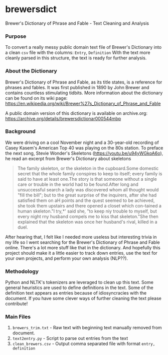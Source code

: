 # brewersdict
Brewer's Dictionary of Phrase and Fable - Text Cleaning and Analysis

### Purpose
To convert a really messy public domain text file of Brewer's Dictionary into a clean `csv` file with the columns: `Entry`, `Definition` With the text more cleanly parsed in this structure, the text is ready for further analysis.

### About the Dictionary
Brewer's Dictionary of Phrase and Fable, as its title states, is a reference for phrases and fables. It was first published in 1890 by John Brewer and contains countless stimulating tidbits. More information about the dictionary can be found on its wiki page:
https://en.wikipedia.org/wiki/Brewer%27s_Dictionary_of_Phrase_and_Fable

A public domain version of this dictionary is available on archive.org:
https://archive.org/details/brewersdictionar000544mbp

### Background
We were driving on a cool November night and a 30-year-old recording of Casey Kasem's American Top 40 was playing on the 80s station. To preface the next song, Stevie Wonder's Skeletons (https://youtu.be/u94yWGkoA6o), he read an excerpt from Brewer's Dictionary about skeletons
> The family skeleton, or the skeleton  in the cupboard.Some domestic secret that the  whole family conspires to keep to itself; every  family is said to have at least one.The story is that someone without a single  care or trouble in the world had to be found.After long and unsuccessful search a lady was  discovered whom all thought would "fill the  bill"; but to the great surprise of the inquirers,  after she had satisfied them on aH points and  the quest seemed to be achieved, she took them  upstairs and there opened a closet which con-tained a human skeleton."I try,*' said she, "to  keep niy trouble to myself, but every night rny  husband compels me to kiss that skeleton."She then explained that the skeleton was once  her husband's rival, killed in a duel.

After hearing that, I felt like I needed more useless but interesting trivia in my life so I went searching for the Brewer's Dictionary of Phrase and Fable online. There's a lot more stuff like that in the dictionary. And hopefully this project should make it a little easier to track down entries, use the text for your own projects, and perform your own analysis (NLP??).

### Methodology
Python and NLTK's tokenizers are leveraged to clean up this text. Some general heuristics are used to define definitions in the text. Some of the definition text appears as entries because of idiosyncracies with the document. If you have some clever ways of further cleaning the text please contribute!

### Main Files
1. `brewers_trim.txt` - Raw text with beginning text manually removed from document.  
2. `text2entry.py` - Script to parse out entries from the text  
3. `clean_brewers.csv` - Output comma separated file with format `entry, definition`  

